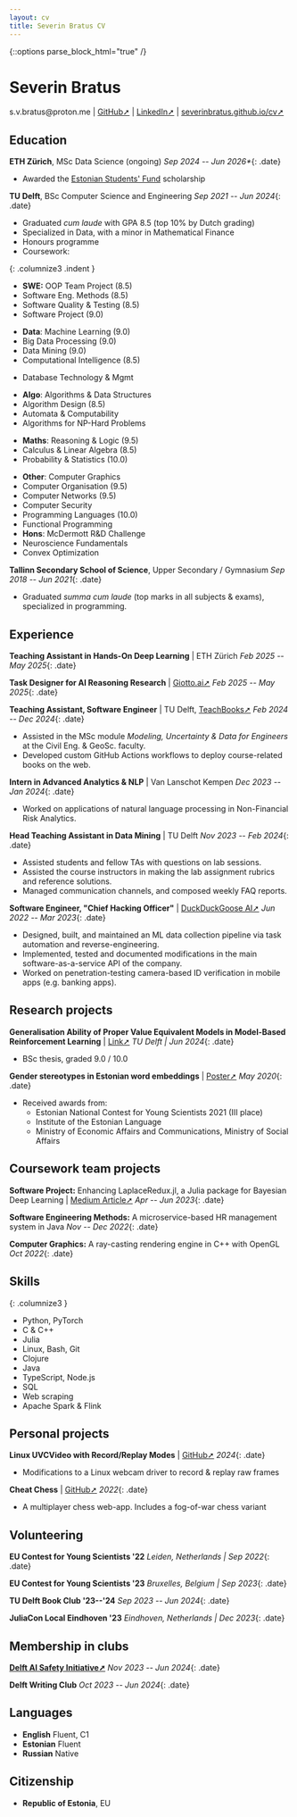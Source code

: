 ```yaml
---
layout: cv
title: Severin Bratus CV
---
```


{::options parse_block_html="true" /}

<!-- ![me](me.jpg){: .abs-top-right .img-size} -->

# Severin Bratus

<div id="contact">
<!-- <a href="mailto:"> </a> -->
s.v.bratus@proton.me
| <a href="https://github.com/severinbratus/">GitHub➚</a> <!-- arrows -->
| <a href="https://www.linkedin.com/in/severin-bratus/">LinkedIn➚</a>
| <a href="https://severinbratus.github.io/cv/">severinbratus.github.io/cv➚</a> 
</div>

<!-- __*Aiming for a career in engineering & research of machine intelligence.*__ -->

## Education

__ETH Zürich__, MSc Data Science (ongoing)
*Sep 2024 -- Jun 2026\**{: .date}
- Awarded the [Estonian Students' Fund](https://esfusa.org/eng/index) scholarship

__TU Delft__, BSc Computer Science and Engineering
*Sep 2021 -- Jun 2024*{: .date}

- Graduated *cum laude* with GPA 8.5 (top 10% by Dutch grading)
- Specialized in Data, with a minor in Mathematical Finance
- Honours programme
- Coursework:

{: .columnize3 .indent }
<!-- SWE -->
  - __SWE:__ OOP Team Project (8.5)
  - Software Eng. Methods (8.5)
  - Software Quality & Testing (8.5)
  - Software Project (9.0)
<!-- Data -->
  - __Data__: Machine Learning (9.0)
  - Big Data Processing (9.0)
  - Data Mining (9.0)
  - Computational Intelligence (8.5)
<!-- DB -->
  - Database Technology & Mgmt
<!-- Algo -->
  - __Algo__: Algorithms & Data Structures
  - Algorithm Design (8.5)
  - Automata & Computability
  - Algorithms for NP-Hard Problems
<!-- Maths -->
  - __Maths__: Reasoning & Logic (9.5)
  - Calculus & Linear Algebra (8.5)
  - Probability & Statistics (10.0)
<!-- Misc -->
<!-- Low-level -->
  - __Other__: Computer Graphics
  - Computer Organisation (9.5)
  - Computer Networks (9.5)
  - Computer Security
  - Programming Languages (10.0)
  - Functional Programming
  - __Hons__: McDermott R&D Challenge
  - Neuroscience Fundamentals
  - Convex Optimization
  
__Tallinn Secondary School of Science__, Upper Secondary / Gymnasium
*Sep 2018 -- Jun 2021*{: .date}
- Graduated *summa cum laude* (top marks in all subjects & exams), specialized in programming.

## Experience

__Teaching Assistant in Hands-On Deep Learning__ \| ETH Zürich
*Feb 2025 -- May 2025*{: .date}
<!-- https://disco.ethz.ch/courses/fs25/hodl/ -->

__Task Designer for AI Reasoning Research__ \| [Giotto.ai➚](https://giotto.ai)
*Feb 2025 -- May 2025*{: .date}

__Teaching Assistant, Software Engineer__ \| TU Delft, [TeachBooks➚](https://teachbooks.tudelft.nl/)
*Feb 2024 -- Dec 2024*{: .date}
- Assisted in the MSc module *Modeling, Uncertainty & Data for Engineers* at the Civil Eng. & GeoSc. faculty.
- Developed custom GitHub Actions workflows to deploy course-related books on the web.

__Intern in Advanced Analytics & NLP__ \| Van Lanschot Kempen
*Dec 2023 -- Jan 2024*{: .date}
- Worked on applications of natural language processing in Non-Financial Risk Analytics.

__Head Teaching Assistant in Data Mining__ \| TU Delft
*Nov 2023 -- Feb 2024*{: .date}
- Assisted students and fellow TAs with questions on lab sessions.
- Assisted the course instructors in making the lab assignment rubrics and reference solutions.
- Managed communication channels, and composed weekly FAQ reports.

__Software Engineer, "Chief Hacking Officer"__ \| [DuckDuckGoose AI➚](https://duckduckgoose.ai)
*Jun 2022 -- Mar 2023*{: .date}
- Designed, built, and maintained an ML data collection pipeline via task automation and reverse-engineering.
- Implemented, tested and documented modifications in the main software-as-a-service API of the company.
- Worked on penetration-testing camera-based ID verification in mobile apps (e.g. banking apps).

<!-- __Programming Class Instructor__ -->
<!-- *Tallinn, Estonia | Oct 2020 -- May 2021*{: .date} -->
<!-- - Instructed pupils of grades 5-9 at the Tallinn Secondary School of Science in game development with Unity & C#. -->


<div id="section-research-projects">

## Research projects

__Generalisation Ability of Proper Value Equivalent Models in Model-Based Reinforcement Learning__ \| [Link➚](http://resolver.tudelft.nl/uuid:49da7493-2cff-4fd0-85f7-0ee0f9219b26)
*TU Delft | Jun 2024*{: .date}
- BSc thesis, graded 9.0 / 10.0

__Gender stereotypes in Estonian word embeddings__ \|  [Poster➚](https://eucys2021.usal.es/wp-content/uploads/2021/07/Social-Sciences-01-2021.png)
*May 2020*{: .date}
<!-- - Research paper on societal bias in machine learning, natural language processing. -->
<!-- - Presented at the EU Contest for Young Scientists 2021. -->
- Received awards from:
  - Estonian National Contest for Young Scientists 2021 (III place)
  - Institute of the Estonian Language
  - Ministry of Economic Affairs and Communications, Ministry of Social Affairs
  <!-- - Magazine *Horisont* -->

</div>

<div class="pb"> </div>

<div id="section-coursework-projects">

## Coursework team projects

__Software Project:__ Enhancing LaplaceRedux.jl, a Julia package for
Bayesian Deep Learning \| [Medium Article➚](https://medium.com/@sbratus/an-introduction-to-laplace-approximations-for-bayesian-deep-learning-in-julia-c5a30cfaf7b5)
*Apr -- Jun 2023*{: .date}

__Software Engineering Methods:__ A microservice-based HR management system in Java
*Nov -- Dec 2022*{: .date}

__Computer Graphics:__ A ray-casting rendering engine in C++ with OpenGL
*Oct 2022*{: .date}

</div>


<div id="section-skills">

## Skills

{: .columnize3 }
- Python, PyTorch
- C & C++ 
- Julia
- Linux, Bash, Git
- Clojure
- Java
- TypeScript, Node.js
- SQL
- Web scraping
- Apache Spark & Flink

</div>


<div id="section-personal-projects">

## Personal projects

<!-- - [__meta-chess__](https://github.com/severinbratus/metachess) - Self-modifying chess in React (WIP) -->
__Linux UVCVideo with Record/Replay Modes__ \| [GitHub➚](https://github.com/severinbratus/uvcvideo-record-replay)
*2024*{: .date}
- Modifications to a Linux webcam driver to record & replay raw frames
<!-- - [__mylm__](https://github.com/severinbratus/mylm) - A 3-D open-world roguelike (WIP) -->

<!-- {: .columnize2 } -->
__Cheat Chess__ \| [GitHub➚](https://github.com/severinbratus/cheat-chess/tree/main)
*2022*{: .date}
- A multiplayer chess web-app. Includes a fog-of-war chess variant

</div>


<!-- ## Online courses -->

<!-- __[Mathematics and Python for Data Analysis](https://coursera.org/share/e7b9a1d5be8237a5f24b6a341432d919)__ | Moscow Institute of Physics and Technology & Yandex  -->
<!--   Sep 2020 -->

<!-- __[Geometry and Groups](https://coursera.org/share/79cd3591e7b990b7f996dfe4ddff95b8)__ | Moscow Institute of Physics and Technology & Dmitry Pozharsky University -->
<!--   Oct 2020 -->
<!-- {: columnize2 } -->
<!-- - Interpretation of geometry through group theory. -->

## Volunteering

__EU Contest for Young Scientists '22__
*Leiden, Netherlands | Sep 2022*{: .date}

__EU Contest for Young Scientists '23__
*Bruxelles, Belgium | Sep 2023*{: .date}

__TU Delft Book Club '23--'24__
*Sep 2023 -- Jun 2024*{: .date}

__JuliaCon Local Eindhoven '23__
*Eindhoven, Netherlands | Dec 2023*{: .date}

## Membership in clubs

__[Delft AI Safety Initiative➚](https://www.delftaisafety.org/)__
*Nov 2023 -- Jun 2024*{: .date}

__Delft Writing Club__
*Oct 2023 -- Jun 2024*{: .date}

## Languages

- __English__ Fluent, C1
- __Estonian__ Fluent 
- __Russian__ Native

## Citizenship

- __Republic of Estonia__, EU

<!-- ### Footer

Last updated: 26 Sep 2022 -->
